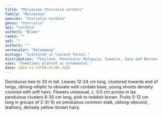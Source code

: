 ```yaml
---
title: "Malvaceae Sterculia cordata"
family: "Malvaceae"
species: "Sterculia cordata"
genus: "Sterculia"
sp1: "cordata"
author1: "Blume"
rank1: ""
sp2: ""
author2: ""
vernacular: "Kelumpang"
ecology: "Scattered in lowland forest."
distribution: "Thailand, Peninsular Malaysia, Sumatra, Java and Borneo."
uses: "Sometimes planted as ornamental."
date: 2019-11-13T09:35:09.310Z
---
```

Deciduous tree to 20 m tall. Leaves 12-24 cm long, clustered towards end of twigs, oblong-elliptic to obovate with cordate base, young shoots densely covered with soft hairs. Flowers unisexual, c. 0.5 cm across in lax pendulous clusters 8-30 cm long, pink to reddish brown. Fruits 5-12 cm long in groups of 2-3(-5) on pendulous common stalk, oblong-obovoid, leathery, densely yellow-brown hairy.